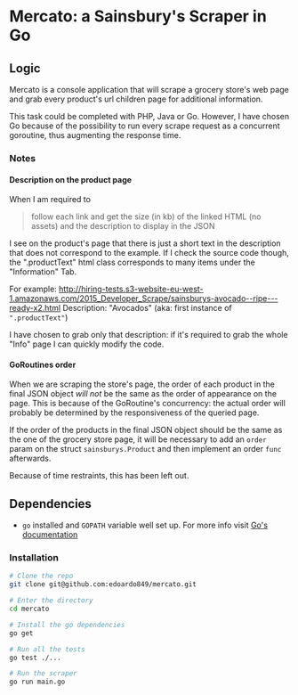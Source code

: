 Mercato: a Sainsbury's Scraper in Go
=====

## Logic
Mercato is a console application that will scrape a grocery store's web page and grab every product's url children page for additional information.

This task could be completed with PHP, Java or Go. However, I have chosen Go because of the possibility to run every scrape request as a concurrent goroutine, thus augmenting the response time.

### Notes

#### Description on the product page
When I am required to

>follow each link and get the size (in kb) of the linked HTML (no assets)
and the description to display in the JSON

I see on the product's page that there is just a short text in the description that does not correspond to the example. If I check the source code though, the ".productText" html class corresponds to many items under the "Information" Tab.

For example: http://hiring-tests.s3-website-eu-west-1.amazonaws.com/2015_Developer_Scrape/sainsburys-avocado--ripe---ready-x2.html
Description: "Avocados" (aka: first instance of `".productText"`)

I have chosen to grab only that description: if it's required to grab the whole "Info" page I can quickly modify the code.

#### GoRoutines order
When we are scraping the store's page, the order of each product in the final JSON object *will not* be the same as the order of appearance on the page. This is because of the GoRoutine's concurrency: the actual order will probably be determined by the responsiveness of the queried page.

If the order of the products in the final JSON object should be the same as the one of the grocery store page, it will be necessary to add an `order` param on the struct `sainsburys.Product` and then implement an order `func` afterwards.

Because of time restraints, this has been left out.

## Dependencies
- `go` installed and `GOPATH` variable well set up. For more info visit  [Go's documentation](https://golang.org/doc/code.html#GOPATH)

### Installation

```bash
# Clone the repo
git clone git@github.com:edoardo849/mercato.git

# Enter the directory
cd mercato

# Install the go dependencies
go get

# Run all the tests
go test ./...

# Run the scraper
go run main.go

```
